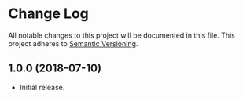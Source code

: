 # Change Log
All notable changes to this project will be documented in this file.
This project adheres to [Semantic Versioning](http://semver.org/).

## 1.0.0 (2018-07-10)
- Initial release.
